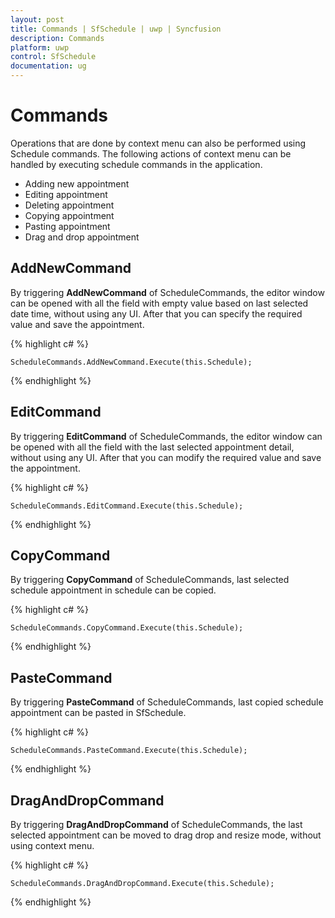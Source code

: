 ```yaml
---
layout: post
title: Commands | SfSchedule | uwp | Syncfusion
description: Commands
platform: uwp
control: SfSchedule
documentation: ug
---
```


# Commands

Operations that are done by context menu can also be performed using Schedule commands. The following actions of context menu can be handled by executing schedule commands in the application.

* Adding new appointment
* Editing appointment
* Deleting appointment
* Copying appointment
* Pasting appointment
* Drag and drop appointment

## AddNewCommand


By triggering **AddNewCommand** of ScheduleCommands, the editor window can be opened with all the field with empty value based on last selected date time, without using any UI. After that you can specify the required value and save the appointment.

{% highlight c# %}

    ScheduleCommands.AddNewCommand.Execute(this.Schedule);

{% endhighlight %}

## EditCommand

By triggering **EditCommand** of ScheduleCommands, the editor window can be opened with all the field with the last selected appointment detail, without using any UI. After that you can modify the required value and save the appointment.

{% highlight c# %}

    ScheduleCommands.EditCommand.Execute(this.Schedule);

{% endhighlight %}

## CopyCommand

By triggering  **CopyCommand** of ScheduleCommands, last selected schedule appointment in schedule can be copied.

{% highlight c# %}

    ScheduleCommands.CopyCommand.Execute(this.Schedule);

{% endhighlight %}

## PasteCommand

By triggering **PasteCommand** of ScheduleCommands, last copied schedule appointment can be pasted in SfSchedule.

{% highlight c# %}

    ScheduleCommands.PasteCommand.Execute(this.Schedule);

{% endhighlight %}

## DragAndDropCommand

By triggering **DragAndDropCommand** of ScheduleCommands, the last selected appointment can be moved to drag drop and resize mode, without using context menu. 

{% highlight c# %}

    ScheduleCommands.DragAndDropCommand.Execute(this.Schedule);

{% endhighlight %}
